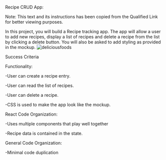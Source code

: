 Recipe CRUD App:

Note: This text and its instructions has been copied from the Qualified Link for better viewing purposes.

In this project, you will build a Recipe tracking app. The app will allow a user to add new recipes, display a list of recipes and delete a recipe from the list by clicking a delete button. You will also be asked to add styling as provided in the mockup.
![deliciousfoods](https://user-images.githubusercontent.com/98443655/176831801-536150b7-510f-4b5d-8830-62b35557d86d.png)


Success Criteria

Functionality:

   -User can create a recipe entry.
  
   -User can read the list of recipes.
  
   -User can delete a recipe.
  
   -CSS is used to make the app look like the mockup.
   

React Code Organization:

   -Uses multiple components that play well together
  
   -Recipe data is contained in the state.
   

General Code Organization:
 
   -Minimal code duplication
